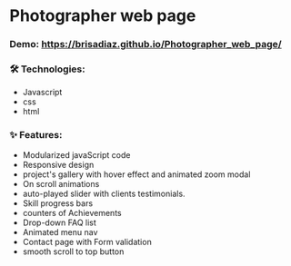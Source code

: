 # Photographer web page

### Demo: https://brisadiaz.github.io/Photographer_web_page/

### 🛠 Technologies:

- Javascript
- css
- html

### ✨ Features:

- Modularized javaScript code
- Responsive design
- project's gallery with hover effect and animated zoom modal
- On scroll animations
- auto-played slider with clients testimonials.
- Skill progress bars
- counters of Achievements
- Drop-down FAQ list
- Animated menu nav
- Contact page with Form validation
- smooth scroll to top button
